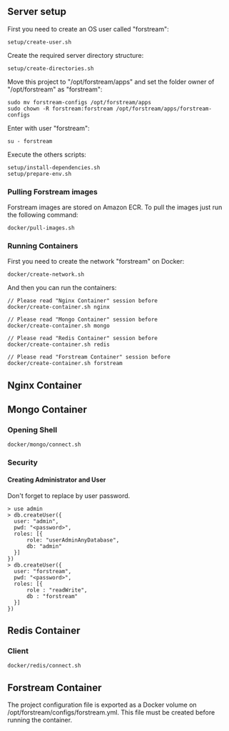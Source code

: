 ## Server setup ##

First you need to create an OS user called "forstream":
````
setup/create-user.sh
````
Create the required server directory structure:
````
setup/create-directories.sh
````
Move this project to "/opt/forstream/apps" and set the folder owner of "/opt/forstream" as "forstream":
````
sudo mv forstream-configs /opt/forstream/apps
sudo chown -R forstream:forstream /opt/forstream/apps/forstream-configs
````
Enter with user "forstream":
````
su - forstream
````
Execute the others scripts:
````
setup/install-dependencies.sh
setup/prepare-env.sh
````

### Pulling Forstream images ###

Forstream images are stored on Amazon ECR. To pull the images just run the following command:
````
docker/pull-images.sh
````

### Running Containers ###

First you need to create the network "forstream" on Docker:
````
docker/create-network.sh
````
And then you can run the containers:
````
// Please read "Nginx Container" session before
docker/create-container.sh nginx

// Please read "Mongo Container" session before
docker/create-container.sh mongo

// Please read "Redis Container" session before
docker/create-container.sh redis

// Please read "Forstream Container" session before
docker/create-container.sh forstream
````

## Nginx Container ##

## Mongo Container ##

### Opening Shell ###
````
docker/mongo/connect.sh
````

### Security ###

#### Creating Administrator and User ####

Don't forget to replace <password> by user password.
````
> use admin
> db.createUser({
  user: "admin",
  pwd: "<password>",
  roles: [{
      role: "userAdminAnyDatabase",
      db: "admin"
  }]
})
> db.createUser({
  user: "forstream",
  pwd: "<password>",
  roles: [{
      role : "readWrite",
      db : "forstream"
  }]
})
````

## Redis Container ##

### Client ###

````
docker/redis/connect.sh
````

## Forstream Container ##

The project configuration file is exported as a Docker volume on /opt/forstream/configs/forstream.yml.
This file must be created before running the container.
